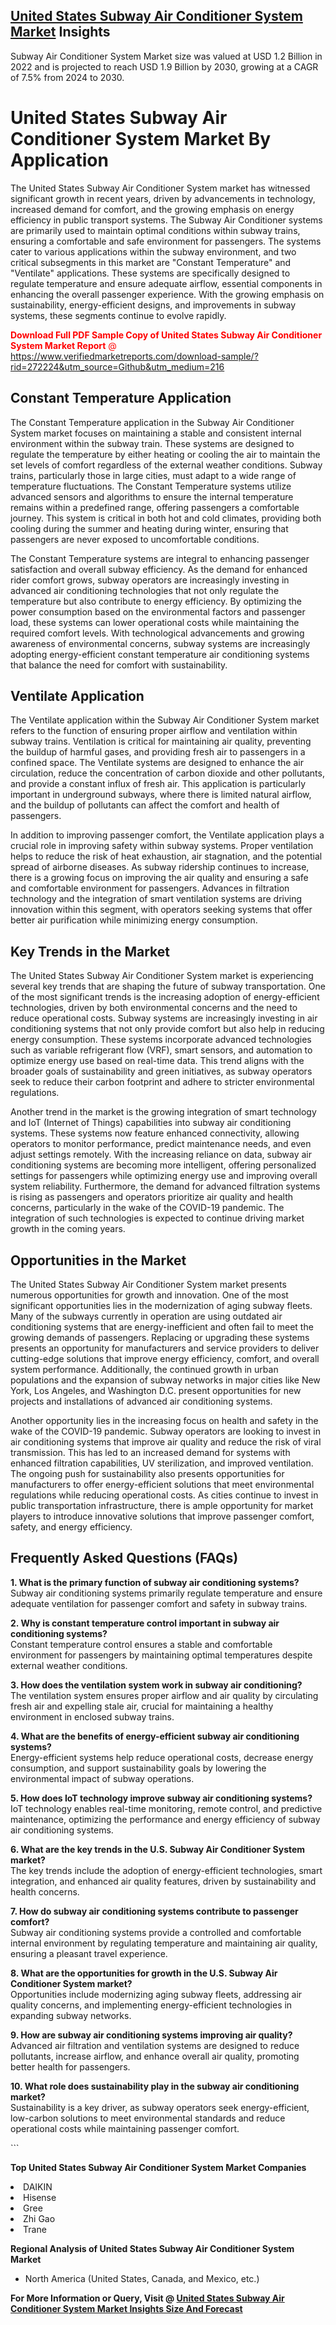 <h2><a href="https://www.verifiedmarketreports.com/download-sample/?rid=272224&amp;utm_source=Github&amp;utm_medium=216" target="_blank">United States Subway Air Conditioner System Market</a> Insights</h2><p>Subway Air Conditioner System Market size was valued at USD 1.2 Billion in 2022 and is projected to reach USD 1.9 Billion by 2030, growing at a CAGR of 7.5% from 2024 to 2030.</p><p><h1>United States Subway Air Conditioner System Market By Application</h1><p>The United States Subway Air Conditioner System market has witnessed significant growth in recent years, driven by advancements in technology, increased demand for comfort, and the growing emphasis on energy efficiency in public transport systems. The Subway Air Conditioner systems are primarily used to maintain optimal conditions within subway trains, ensuring a comfortable and safe environment for passengers. The systems cater to various applications within the subway environment, and two critical subsegments in this market are "Constant Temperature" and "Ventilate" applications. These systems are specifically designed to regulate temperature and ensure adequate airflow, essential components in enhancing the overall passenger experience. With the growing emphasis on sustainability, energy-efficient designs, and improvements in subway systems, these segments continue to evolve rapidly.<p><span class=""><span style="color: #ff0000;"><strong>Download Full PDF Sample Copy of United States Subway Air Conditioner System Market Report</strong> @ </span><a href="https://www.verifiedmarketreports.com/download-sample/?rid=272224&amp;utm_source=Github&amp;utm_medium=216" target="_blank">https://www.verifiedmarketreports.com/download-sample/?rid=272224&amp;utm_source=Github&amp;utm_medium=216</a></span></p></p><h2>Constant Temperature Application</h2><p>The Constant Temperature application in the Subway Air Conditioner System market focuses on maintaining a stable and consistent internal environment within the subway train. These systems are designed to regulate the temperature by either heating or cooling the air to maintain the set levels of comfort regardless of the external weather conditions. Subway trains, particularly those in large cities, must adapt to a wide range of temperature fluctuations. The Constant Temperature systems utilize advanced sensors and algorithms to ensure the internal temperature remains within a predefined range, offering passengers a comfortable journey. This system is critical in both hot and cold climates, providing both cooling during the summer and heating during winter, ensuring that passengers are never exposed to uncomfortable conditions. <p>The Constant Temperature systems are integral to enhancing passenger satisfaction and overall subway efficiency. As the demand for enhanced rider comfort grows, subway operators are increasingly investing in advanced air conditioning technologies that not only regulate the temperature but also contribute to energy efficiency. By optimizing the power consumption based on the environmental factors and passenger load, these systems can lower operational costs while maintaining the required comfort levels. With technological advancements and growing awareness of environmental concerns, subway systems are increasingly adopting energy-efficient constant temperature air conditioning systems that balance the need for comfort with sustainability.</p><h2>Ventilate Application</h2><p>The Ventilate application within the Subway Air Conditioner System market refers to the function of ensuring proper airflow and ventilation within subway trains. Ventilation is critical for maintaining air quality, preventing the buildup of harmful gases, and providing fresh air to passengers in a confined space. The Ventilate systems are designed to enhance the air circulation, reduce the concentration of carbon dioxide and other pollutants, and provide a constant influx of fresh air. This application is particularly important in underground subways, where there is limited natural airflow, and the buildup of pollutants can affect the comfort and health of passengers. <p>In addition to improving passenger comfort, the Ventilate application plays a crucial role in improving safety within subway systems. Proper ventilation helps to reduce the risk of heat exhaustion, air stagnation, and the potential spread of airborne diseases. As subway ridership continues to increase, there is a growing focus on improving the air quality and ensuring a safe and comfortable environment for passengers. Advances in filtration technology and the integration of smart ventilation systems are driving innovation within this segment, with operators seeking systems that offer better air purification while minimizing energy consumption.</p><h2>Key Trends in the Market</h2><p>The United States Subway Air Conditioner System market is experiencing several key trends that are shaping the future of subway transportation. One of the most significant trends is the increasing adoption of energy-efficient technologies, driven by both environmental concerns and the need to reduce operational costs. Subway systems are increasingly investing in air conditioning systems that not only provide comfort but also help in reducing energy consumption. These systems incorporate advanced technologies such as variable refrigerant flow (VRF), smart sensors, and automation to optimize energy use based on real-time data. This trend aligns with the broader goals of sustainability and green initiatives, as subway operators seek to reduce their carbon footprint and adhere to stricter environmental regulations.<p>Another trend in the market is the growing integration of smart technology and IoT (Internet of Things) capabilities into subway air conditioning systems. These systems now feature enhanced connectivity, allowing operators to monitor performance, predict maintenance needs, and even adjust settings remotely. With the increasing reliance on data, subway air conditioning systems are becoming more intelligent, offering personalized settings for passengers while optimizing energy use and improving overall system reliability. Furthermore, the demand for advanced filtration systems is rising as passengers and operators prioritize air quality and health concerns, particularly in the wake of the COVID-19 pandemic. The integration of such technologies is expected to continue driving market growth in the coming years.</p><h2>Opportunities in the Market</h2><p>The United States Subway Air Conditioner System market presents numerous opportunities for growth and innovation. One of the most significant opportunities lies in the modernization of aging subway fleets. Many of the subways currently in operation are using outdated air conditioning systems that are energy-inefficient and often fail to meet the growing demands of passengers. Replacing or upgrading these systems presents an opportunity for manufacturers and service providers to deliver cutting-edge solutions that improve energy efficiency, comfort, and overall system performance. Additionally, the continued growth in urban populations and the expansion of subway networks in major cities like New York, Los Angeles, and Washington D.C. present opportunities for new projects and installations of advanced air conditioning systems. <p>Another opportunity lies in the increasing focus on health and safety in the wake of the COVID-19 pandemic. Subway operators are looking to invest in air conditioning systems that improve air quality and reduce the risk of viral transmission. This has led to an increased demand for systems with enhanced filtration capabilities, UV sterilization, and improved ventilation. The ongoing push for sustainability also presents opportunities for manufacturers to offer energy-efficient solutions that meet environmental regulations while reducing operational costs. As cities continue to invest in public transportation infrastructure, there is ample opportunity for market players to introduce innovative solutions that improve passenger comfort, safety, and energy efficiency.</p><h2>Frequently Asked Questions (FAQs)</h2><p><strong>1. What is the primary function of subway air conditioning systems?</strong><br>Subway air conditioning systems primarily regulate temperature and ensure adequate ventilation for passenger comfort and safety in subway trains.</p><p><strong>2. Why is constant temperature control important in subway air conditioning systems?</strong><br>Constant temperature control ensures a stable and comfortable environment for passengers by maintaining optimal temperatures despite external weather conditions.</p><p><strong>3. How does the ventilation system work in subway air conditioning?</strong><br>The ventilation system ensures proper airflow and air quality by circulating fresh air and expelling stale air, crucial for maintaining a healthy environment in enclosed subway trains.</p><p><strong>4. What are the benefits of energy-efficient subway air conditioning systems?</strong><br>Energy-efficient systems help reduce operational costs, decrease energy consumption, and support sustainability goals by lowering the environmental impact of subway operations.</p><p><strong>5. How does IoT technology improve subway air conditioning systems?</strong><br>IoT technology enables real-time monitoring, remote control, and predictive maintenance, optimizing the performance and energy efficiency of subway air conditioning systems.</p><p><strong>6. What are the key trends in the U.S. Subway Air Conditioner System market?</strong><br>The key trends include the adoption of energy-efficient technologies, smart integration, and enhanced air quality features, driven by sustainability and health concerns.</p><p><strong>7. How do subway air conditioning systems contribute to passenger comfort?</strong><br>Subway air conditioning systems provide a controlled and comfortable internal environment by regulating temperature and maintaining air quality, ensuring a pleasant travel experience.</p><p><strong>8. What are the opportunities for growth in the U.S. Subway Air Conditioner System market?</strong><br>Opportunities include modernizing aging subway fleets, addressing air quality concerns, and implementing energy-efficient technologies in expanding subway networks.</p><p><strong>9. How are subway air conditioning systems improving air quality?</strong><br>Advanced air filtration and ventilation systems are designed to reduce pollutants, increase airflow, and enhance overall air quality, promoting better health for passengers.</p><p><strong>10. What role does sustainability play in the subway air conditioning market?</strong><br>Sustainability is a key driver, as subway operators seek energy-efficient, low-carbon solutions to meet environmental standards and reduce operational costs while maintaining passenger comfort.</p>```</p><p><strong>Top United States Subway Air Conditioner System Market Companies</strong></p><div data-test-id=""><p><li>DAIKIN</li><li> Hisense</li><li> Gree</li><li> Zhi Gao</li><li> Trane</li></p><div><strong>Regional Analysis of&nbsp;United States Subway Air Conditioner System Market</strong></div><ul><li dir="ltr"><p dir="ltr">North America&nbsp;(United States, Canada, and Mexico, etc.)</p></li></ul><p><strong>For More Information or Query, Visit @&nbsp;</strong><strong><a href="https://www.verifiedmarketreports.com/product/subway-air-conditioner-system-market/?utm_source=Github&amp;utm_medium=216" target="_blank">United States Subway Air Conditioner System Market Insights Size And Forecast</a></strong></p></div>

